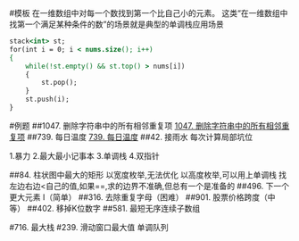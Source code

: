 #模板
在一维数组中对每一个数找到第一个比自己小的元素。
这类“在一维数组中找第一个满足某种条件的数”的场景就是典型的单调栈应用场景
```asp
stack<int> st;
for(int i = 0; i < nums.size(); i++)
{
	while(!st.empty() && st.top() > nums[i])
	{
		st.pop();
	}
	st.push(i);
}
```
#例题
##1047. 删除字符串中的所有相邻重复项
[1047. 删除字符串中的所有相邻重复项](https://leetcode-cn.com/problems/remove-all-adjacent-duplicates-in-string/)
##739. 每日温度
[739. 每日温度](https://leetcode-cn.com/problems/daily-temperatures/)
##42. 接雨水
[](https://leetcode-cn.com/problems/trapping-rain-water/)
每次计算局部坑位


1.暴力
2.最大最小记事本
3.单调栈
4.双指针
[](https://leetcode-cn.com/problems/trapping-rain-water/solution/jie-yu-shui-by-leetcode/)

##84. 柱状图中最大的矩形
[](https://leetcode-cn.com/problems/largest-rectangle-in-histogram/)
以宽度枚举,无法优化
以高度枚举,可以用上单调栈
找左边右边<自己的值,如果==,求的边界不准确,但总有一个是准备的
##496. 下一个更大元素 I（简单）
##316. 去除重复字母（困难）
##901. 股票价格跨度（中等）
##402. 移掉K位数字
##581. 最短无序连续子数组


#716. 最大栈
#239. 滑动窗口最大值
单调队列
[](https://leetcode-cn.com/problems/hua-dong-chuang-kou-de-zui-da-zhi-lcof/)
